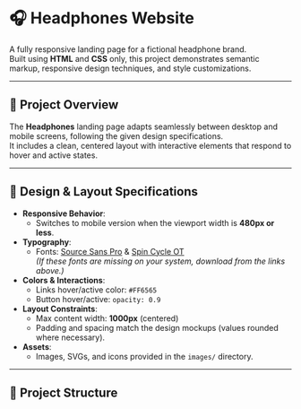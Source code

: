 # 🎧 Headphones Website

A fully responsive landing page for a fictional headphone brand.  
Built using **HTML** and **CSS** only, this project demonstrates semantic markup, responsive design techniques, and style customizations.

---

## 📌 Project Overview

The **Headphones** landing page adapts seamlessly between desktop and mobile screens, following the given design specifications.  
It includes a clean, centered layout with interactive elements that respond to hover and active states.

---

## 📐 Design & Layout Specifications

- **Responsive Behavior**:
  - Switches to mobile version when the viewport width is **480px or less**.
- **Typography**:
  - Fonts: [Source Sans Pro](https://fonts.google.com/specimen/Source+Sans+Pro) & [Spin Cycle OT](https://www.fontspring.com/fonts/fontry/spin-cycle-ot)  
    *(If these fonts are missing on your system, download from the links above.)*
- **Colors & Interactions**:
  - Links hover/active color: `#FF6565`
  - Button hover/active: `opacity: 0.9`
- **Layout Constraints**:
  - Max content width: **1000px** (centered)
  - Padding and spacing match the design mockups (values rounded where necessary).
- **Assets**:
  - Images, SVGs, and icons provided in the `images/` directory.

---

## 📂 Project Structure

